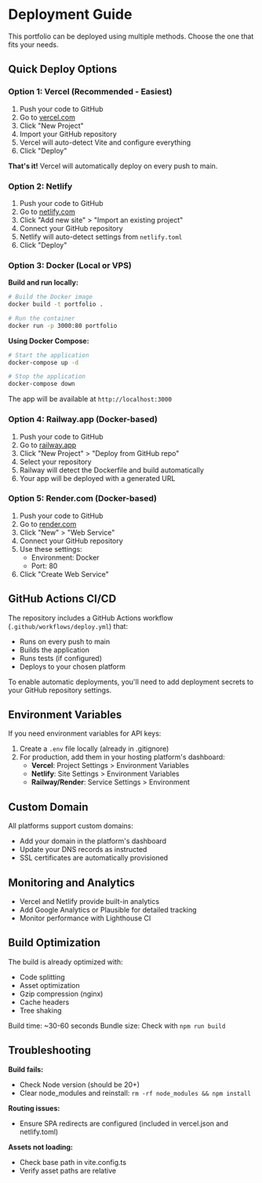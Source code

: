 # Deployment Guide

This portfolio can be deployed using multiple methods. Choose the one that fits your needs.

## Quick Deploy Options

### Option 1: Vercel (Recommended - Easiest)

1. Push your code to GitHub
2. Go to [vercel.com](https://vercel.com)
3. Click "New Project"
4. Import your GitHub repository
5. Vercel will auto-detect Vite and configure everything
6. Click "Deploy"

**That's it!** Vercel will automatically deploy on every push to main.

### Option 2: Netlify

1. Push your code to GitHub
2. Go to [netlify.com](https://netlify.com)
3. Click "Add new site" > "Import an existing project"
4. Connect your GitHub repository
5. Netlify will auto-detect settings from `netlify.toml`
6. Click "Deploy"

### Option 3: Docker (Local or VPS)

**Build and run locally:**
```bash
# Build the Docker image
docker build -t portfolio .

# Run the container
docker run -p 3000:80 portfolio
```

**Using Docker Compose:**
```bash
# Start the application
docker-compose up -d

# Stop the application
docker-compose down
```

The app will be available at `http://localhost:3000`

### Option 4: Railway.app (Docker-based)

1. Push your code to GitHub
2. Go to [railway.app](https://railway.app)
3. Click "New Project" > "Deploy from GitHub repo"
4. Select your repository
5. Railway will detect the Dockerfile and build automatically
6. Your app will be deployed with a generated URL

### Option 5: Render.com (Docker-based)

1. Push your code to GitHub
2. Go to [render.com](https://render.com)
3. Click "New" > "Web Service"
4. Connect your GitHub repository
5. Use these settings:
   - Environment: Docker
   - Port: 80
6. Click "Create Web Service"

## GitHub Actions CI/CD

The repository includes a GitHub Actions workflow (`.github/workflows/deploy.yml`) that:
- Runs on every push to main
- Builds the application
- Runs tests (if configured)
- Deploys to your chosen platform

To enable automatic deployments, you'll need to add deployment secrets to your GitHub repository settings.

## Environment Variables

If you need environment variables for API keys:

1. Create a `.env` file locally (already in .gitignore)
2. For production, add them in your hosting platform's dashboard:
   - **Vercel**: Project Settings > Environment Variables
   - **Netlify**: Site Settings > Environment Variables
   - **Railway/Render**: Service Settings > Environment

## Custom Domain

All platforms support custom domains:
- Add your domain in the platform's dashboard
- Update your DNS records as instructed
- SSL certificates are automatically provisioned

## Monitoring and Analytics

- Vercel and Netlify provide built-in analytics
- Add Google Analytics or Plausible for detailed tracking
- Monitor performance with Lighthouse CI

## Build Optimization

The build is already optimized with:
- Code splitting
- Asset optimization
- Gzip compression (nginx)
- Cache headers
- Tree shaking

Build time: ~30-60 seconds
Bundle size: Check with `npm run build`

## Troubleshooting

**Build fails:**
- Check Node version (should be 20+)
- Clear node_modules and reinstall: `rm -rf node_modules && npm install`

**Routing issues:**
- Ensure SPA redirects are configured (included in vercel.json and netlify.toml)

**Assets not loading:**
- Check base path in vite.config.ts
- Verify asset paths are relative
